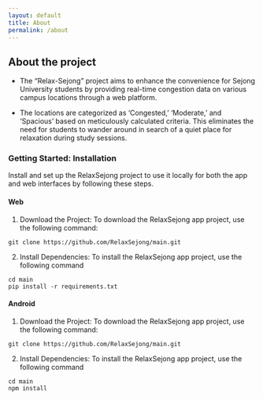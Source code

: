 ```yaml
---
layout: default
title: About
permalink: /about
---
```

## About the project

- The “Relax-Sejong” project aims to enhance the convenience for Sejong University students by providing real-time congestion data on various campus locations through a web platform.

- The locations are categorized as ‘Congested,’ ‘Moderate,’ and ‘Spacious’ based on meticulously calculated criteria. This eliminates the need for students to wander around in search of a quiet place for relaxation during study sessions.




### Getting Started: Installation
Install and set up the RelaxSejong project to use it locally for both the app and web interfaces by following these steps.


#### Web
1. Download the Project: To download the RelaxSejong app project, use the following command:
```
git clone https://github.com/RelaxSejong/main.git
``` 

2. Install Dependencies: To install the RelaxSejong app project, use the following command
```
cd main 
pip install -r requirements.txt
``` 


#### Android
1. Download the Project: To download the RelaxSejong app project, use the following command:
```
git clone https://github.com/RelaxSejong/main.git
```
2. Install Dependencies: To install the RelaxSejong app project, use the following command
```
cd main
npm install
``` 